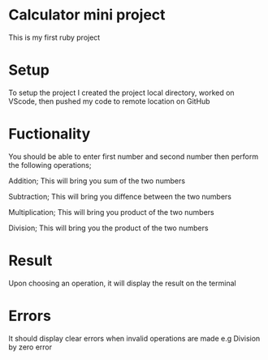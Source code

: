 # Calculator mini project
This is my first ruby project 

# Setup
To setup the project I created the project local directory, worked on VScode, then pushed my code to remote location on GitHub

# Fuctionality
You should be able to enter first number and second number then perform the following operations;

Addition; This will bring you sum of the two numbers

Subtraction; This will bring you diffence between the two numbers

Multiplication; This will bring you product of the two numbers

Division; This will bring you the product of the two numbers

# Result
Upon choosing an operation, it will display the result on the terminal

# Errors
It should display clear errors when invalid operations are made e.g Division by zero error 